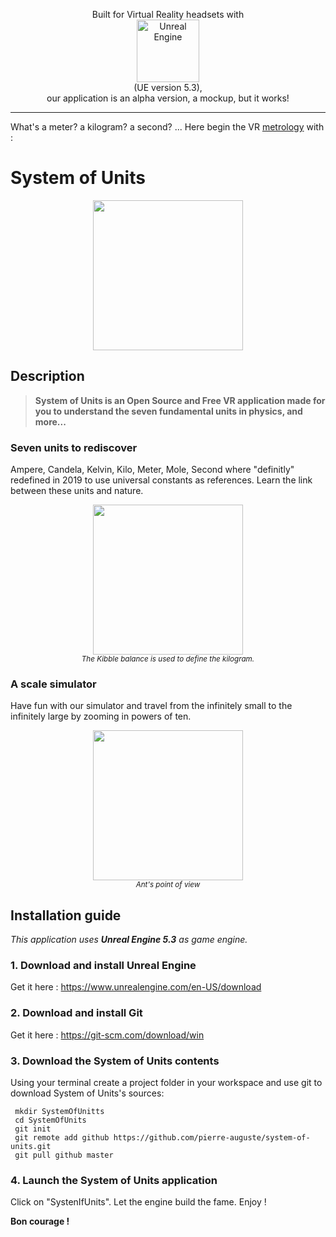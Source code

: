 <p align="center">
  Built for Virtual Reality headsets with<br>
  <img src="https://system-of-units.com/img/Unreal/Unreal_Engine_white.png" alt="Unreal Engine" width="100px" /><br>
  (UE version 5.3),<br>
  our application is an alpha version, a mockup, but it works!  
</p>

***
What's a meter? a kilogram? a second? ... Here begin the VR <a href="https://en.wikipedia.org/wiki/Metrology">metrology</a>
with :
# System of Units
<p align="center">
  <img src="https://system-of-units.com/img/SI-Units.png" width="240px">
<p>

## Description

> **System of Units is an Open Source and Free VR application made for you to understand the seven fundamental units in
> physics, and more...**

### Seven units to rediscover
Ampere, Candela, Kelvin, Kilo, Meter, Mole, Second where "definitly" redefined in 2019 to use universal constants as
references. Learn the link between these units and nature.

<p align="center">
  <img src="https://system-of-units.com/img/kibble.png" width="240px"><br>
  <sub><i>The Kibble balance is used to define the kilogram.</i></sub>
<p>

### A scale simulator
Have fun with our simulator and travel from the infinitely small to the infinitely large by zooming in powers of ten.

<p align="center">
  <img src="https://system-of-units.com/img/Ant-basketball.jpeg" width="240px"><br>
  <sub><i>Ant's point of view</i></sub>
</p>


## Installation guide
*This application uses **Unreal Engine 5.3** as game engine.*
### 1. Download and install **Unreal Engine**
Get it here : https://www.unrealengine.com/en-US/download
### 2. Download and install Git
Get it here : https://git-scm.com/download/win
### 3. Download the **System of Units** contents
Using your terminal create a project folder in your workspace and use git to download System of Units's sources:

     mkdir SystemOfUnitts
     cd SystemOfUnits
     git init  
     git remote add github https://github.com/pierre-auguste/system-of-units.git  
     git pull github master

### 4. Launch the System of Units application
Click on "SystenIfUnits". Let the engine build the fame. Enjoy !

**Bon courage !**

